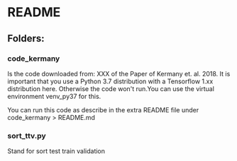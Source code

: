 # README
## Folders:
### code_kermany
Is the code downloaded from: XXX of the Paper of Kermany et. al. 2018. It
is important that you use a Python 3.7 distribution with a Tensorflow 1.xx
distribution here. Otherwise the code won't run.You can use the virtual
environment venv_py37 for this.

You can run this code as describe in the extra README file under
code_kermany > README.md

### sort_ttv.py
Stand for sort test train validation
